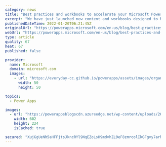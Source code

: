 ```yaml
---
category: news
title: "Best practices and workbooks to accelerate your Microsoft Power Platform adoption"
excerpt: "We have just launched new content and workbooks designed to help you create and implement the business and technology strategies necessary for your organization to succeed with Microsoft Power Platform: https://adoption.microsoft.com/powerplatform"
publishedDateTime: 2022-01-20T06:21:45Z
originalUrl: "https://powerapps.microsoft.com/en-us/blog/best-practices-and-workbooks-to-accelerate-your-microsoft-power-platform-adoption/"
webUrl: "https://powerapps.microsoft.com/en-us/blog/best-practices-and-workbooks-to-accelerate-your-microsoft-power-platform-adoption/"
type: article
quality: 67
heat: 67
published: false

provider:
  name: Microsoft
  domain: microsoft.com
  images:
    - url: "https://everyday-cc.github.io/powerapps/assets/images/organizations/microsoft.com-50x50.jpg"
      width: 50
      height: 50

topics:
  - Power Apps

images:
  - url: "https://powerappsblogscdn.azureedge.net/wp-content/uploads/2021/11/adoptionblog2.png"
    width: 602
    height: 224
    isCached: true

secured: "XujGgUeNh5aHFFjtsJkncRYl9NqEZoLsH9mdvhZL9eF8zmrcolIkGFgvy7arhwqjuoF+F1jnurDZUGAmoOOICCCmmRYtCFRhArwi0aTcpTGOGbKtC7i1ADF2qA1qFsdWtfNPxY/vZCa7g3r9rV8jEhbWtbx+Gw0oY7TSaXzlpFfz1wpt3Lu4DzokbXhfs7Jm8oQDI/+fezBMvjRUk1AGTxMmO3O47YAx9BvrhJruMuBHhd/VJw0jN9rCdIe7PaVEHK+AZqxLuUhBkAkwNiS8o/FBJSs5TWSX2Hy81lynhDTTx6AxH1cLuSZc5LrHezPgA8eGh9WYvqcIie39XKmtyvOwk55A07+so9jipOr5d2E=;+OqP+hKlDB0d/bQIoye0WQ=="
---
```


